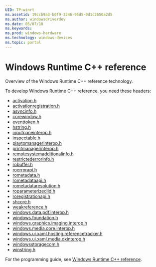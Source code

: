 ```yaml
---
UID: TP:winrt
ms.assetid: 19ccb9a3-b0f9-3246-95d5-0d1c2650a2d5
ms.author: windowsdriverdev
ms.date: 05/07/18
ms.keywords: 
ms.prod: windows-hardware
ms.technology: windows-devices
ms.topic: portal
---
```


# Windows Runtime C++ reference



Overview of the Windows Runtime C++ reference technology.

To develop Windows Runtime C++ reference, you need these headers:

 * [activation.h](..\activation\index.md)
 * [activationregistration.h](..\activationregistration\index.md)
 * [asyncinfo.h](..\asyncinfo\index.md)
 * [corewindow.h](..\corewindow\index.md)
 * [eventtoken.h](..\eventtoken\index.md)
 * [hstring.h](..\hstring\index.md)
 * [inputpaneinterop.h](..\inputpaneinterop\index.md)
 * [inspectable.h](..\inspectable\index.md)
 * [playtomanagerinterop.h](..\playtomanagerinterop\index.md)
 * [printmanagerinterop.h](..\printmanagerinterop\index.md)
 * [remotesystemadditionalinfo.h](..\remotesystemadditionalinfo\index.md)
 * [restrictederrorinfo.h](..\restrictederrorinfo\index.md)
 * [robuffer.h](..\robuffer\index.md)
 * [roerrorapi.h](..\roerrorapi\index.md)
 * [rometadata.h](..\rometadata\index.md)
 * [rometadataapi.h](..\rometadataapi\index.md)
 * [rometadataresolution.h](..\rometadataresolution\index.md)
 * [roparameterizediid.h](..\roparameterizediid\index.md)
 * [roregistrationapi.h](..\roregistrationapi\index.md)
 * [shcore.h](..\shcore\index.md)
 * [weakreference.h](..\weakreference\index.md)
 * [windows.data.pdf.interop.h](..\windows.data.pdf.interop\index.md)
 * [windows.foundation.h](..\windows.foundation\index.md)
 * [windows.graphics.imaging.interop.h](..\windows.graphics.imaging.interop\index.md)
 * [windows.media.core.interop.h](..\windows.media.core.interop\index.md)
 * [windows.ui.xaml.hosting.referencetracker.h](..\windows.ui.xaml.hosting.referencetracker\index.md)
 * [windows.ui.xaml.media.dxinterop.h](..\windows.ui.xaml.media.dxinterop\index.md)
 * [windowsstoragecom.h](..\windowsstoragecom\index.md)
 * [winstring.h](..\winstring\index.md)

For the programming guide, see [Windows Runtime C++ reference](https://review.docs.microsoft.com/en-us/win32-test/winrt).
